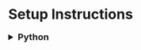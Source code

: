 # Setup Instructions

<details>

<summary style="font-size: 18px; font-weight: bold">Python</summary>

To run the Python scripts, I recommend creating a **virtual environment**. A virtual environment provides isolation, allowing you to manage project-specific dependencies independently of the global Python installation. All required dependencies are listed in `requirements.txt`.

1. **Create a Virtual Environment**

    ```bash
    python -m venv .venv
    ```

2. **Activate the Virtual Environment**
    - On Windows

        ```bash
        .venv\Scripts\activate
        ```
    - On macOS and Linux

        ```bash
        source .venv/bin/activate
        ```

3. **Configure VS Code to Use the Virtual Environment**

    - Open the Command Palette (Ctrl+Shift+P or Cmd+Shift+P).
    - Type Python: Select Interpreter.
    - Choose the interpreter from the `.venv` folder.

4. **Install the dependencies**
    ```bash
    pip install -r requirements.txt
    ```

5. **Run the project**:
    ```bash
    python [script_name].py
    ```

</details>